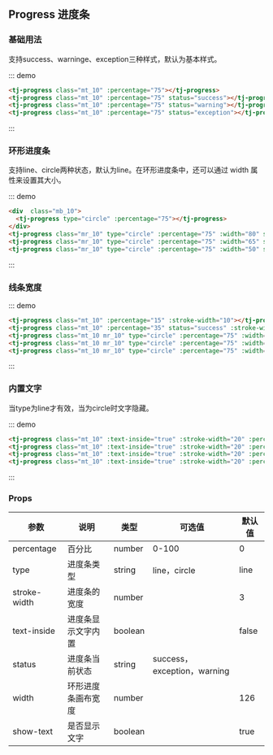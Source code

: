 ## Progress 进度条

### 基础用法
支持success、warninge、exception三种样式，默认为基本样式。
<div class="demo-block mt_15">
<tj-progress class="mt_10" :percentage="75"></tj-progress>
<tj-progress class="mt_10" :percentage="75" status="success"></tj-progress>
<tj-progress class="mt_10" :percentage="75" status="warning"></tj-progress>
<tj-progress class="mt_10" :percentage="75" status="exception"></tj-progress>
</div>

::: demo
```html
<tj-progress class="mt_10" :percentage="75"></tj-progress>
<tj-progress class="mt_10" :percentage="75" status="success"></tj-progress>
<tj-progress class="mt_10" :percentage="75" status="warning"></tj-progress>
<tj-progress class="mt_10" :percentage="75" status="exception"></tj-progress>
```
:::

### 环形进度条
支持line、circle两种状态，默认为line。在环形进度条中，还可以通过 width 属性来设置其大小。
<div class="demo-block mt_15">
<div  class="mb_10">
  <tj-progress type="circle" :percentage="75"></tj-progress>
</div>
<tj-progress class="mr_10" type="circle" :percentage="75" :width="80" status="success"></tj-progress>
<tj-progress class="mr_10" type="circle" :percentage="75" :width="65" status="warning"></tj-progress>
<tj-progress class="mr_10" type="circle" :percentage="75" :width="50" status="exception"></tj-progress>
</div>

::: demo
```html
<div  class="mb_10">
  <tj-progress type="circle" :percentage="75"></tj-progress>
</div>
<tj-progress class="mr_10" type="circle" :percentage="75" :width="80" status="success"></tj-progress>
<tj-progress class="mr_10" type="circle" :percentage="75" :width="65" status="warning"></tj-progress>
<tj-progress class="mr_10" type="circle" :percentage="75" :width="50" status="exception"></tj-progress>
```
:::


### 线条宽度
<div class="demo-block mt_15">
<tj-progress class="mt_10" :percentage="15" :stroke-width="10"></tj-progress>
<tj-progress class="mt_10" :percentage="35" status="success" :stroke-width="15"></tj-progress>
<tj-progress class="mt_10 mr_10" type="circle" :percentage="75" :width="80" :stroke-width="2"></tj-progress>
<tj-progress class="mt_10 mr_10" type="circle" :percentage="75" :width="80" status="success" :stroke-width="5"></tj-progress>
<tj-progress class="mt_10 mr_10" type="circle" :percentage="75" :width="80" status="warning" :stroke-width="10"></tj-progress>
</div>

::: demo
```html
<tj-progress class="mt_10" :percentage="15" :stroke-width="10"></tj-progress>
<tj-progress class="mt_10" :percentage="35" status="success" :stroke-width="15"></tj-progress>
<tj-progress class="mt_10 mr_10" type="circle" :percentage="75" :width="80" :stroke-width="2"></tj-progress>
<tj-progress class="mt_10 mr_10" type="circle" :percentage="75" :width="80" status="success" :stroke-width="5"></tj-progress>
<tj-progress class="mt_10 mr_10" type="circle" :percentage="75" :width="80" status="warning" :stroke-width="10"></tj-progress>
```
:::

### 内置文字
当type为line才有效，当为circle时文字隐藏。
<div class="demo-block mt_15">
<tj-progress class="mt_10" :text-inside="true" :stroke-width="20" :percentage="15"></tj-progress>
<tj-progress class="mt_10" :text-inside="true" :stroke-width="20" :percentage="30" status="success"></tj-progress>
<tj-progress class="mt_10" :text-inside="true" :stroke-width="20" :percentage="45" status="warning"></tj-progress>
<tj-progress class="mt_10" :text-inside="true" :stroke-width="20" :percentage="60" status="exception"></tj-progress>
</div>

::: demo
```html
<tj-progress class="mt_10" :text-inside="true" :stroke-width="20" :percentage="15"></tj-progress>
<tj-progress class="mt_10" :text-inside="true" :stroke-width="20" :percentage="30" status="success"></tj-progress>
<tj-progress class="mt_10" :text-inside="true" :stroke-width="20" :percentage="45" status="warning"></tj-progress>
<tj-progress class="mt_10" :text-inside="true" :stroke-width="20" :percentage="60" status="exception"></tj-progress>
```
:::

### Props
| 参数 | 说明 | 类型 | 可选值 | 默认值 |
| ----- | ----- | ----- | -----  | ----- |
| percentage | 百分比 | number | 0-100 | 0 |
| type | 进度条类型 | string | line，circle | line |
| stroke-width | 进度条的宽度 | number | | 3 |
| text-inside	 | 进度条显示文字内置 | boolean | | false |
| status | 进度条当前状态 | string | success，exception，warning | |
| width | 环形进度条画布宽度 | number | | 126 |
| show-text | 是否显示文字 | boolean | | true |
